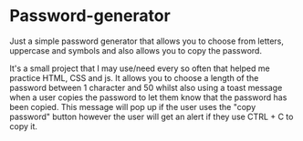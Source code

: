 # Password-generator
Just a simple password generator that allows you to choose from letters, uppercase and symbols and also allows you to copy the password.

It's a small project that I may use/need every so often that helped me practice HTML, CSS and js. 
It allows you to choose a length of the password between 1 character and 50 whilst also using a toast message when a user copies the password 
to let them know that the password has been copied. This message will pop up if the user uses the "copy password" button however the user 
will get an alert if they use CTRL + C to copy it.
